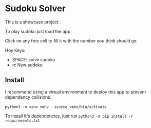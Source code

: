 # Sudoku Solver

This is a showcase project.

To play sudoku just load the app.

Click on any free cell to fill it with the number you think should go.

Hoy Keys:
- SPACE: solve sudoku
- n: New sudoku

## Install

I recommend using a virtual environment to deploy this app to prevent dependency collisions.

`python3 -m venv venv`
`. source venv/bin/activate`

To install it's dependencies, just run `python3 -m pip install -r requirements.txt`

